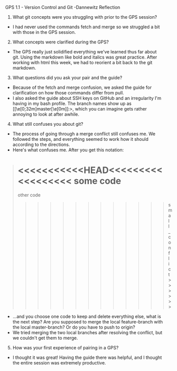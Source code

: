 GPS 1.1 - Version Control and Git
-Dannewitz Reflection

1. What git concepts were you struggling with prior to the GPS session?
  * I had never used the commands fetch and merge so we struggled a bit with those in the GPS session.

2. What concepts were clarified during the GPS?
  * The GPS really just solidified everything we've learned thus far about git. Using the markdown like bold and italics was great practice. After working with html this week, we had to reorient a bit back to the git markdown.

3. What questions did you ask your pair and the guide?
  * Because of the fetch and merge confusion, we asked the guide for clarification on how those commands differ from pull.
  * I also asked the guide about SSH keys on GitHub and an irregularity I'm having in my bash profile. The branch names show up as [\[\e[0;32m\]master\[\e[0m\]]:>, which you can imagine gets rather annoying to look at after awhile.

4. What still confuses you about git?
  * The process of going through a merge conflict still confuses me. We followed the steps, and everything seemed to work how it should according to the directions.
  * Here's what confuses me. After you get this notation:
  > <<<<<<<<<<<HEAD<<<<<<<<<<<<<<<<<<
  > some code
  > ==================================
  > other code
  > >>>>>>>>>>>>small_conflict>>>>>>

  * ...and you choose one code to keep and delete everything else, what is the next step? Are you supposed to merge the local feature-branch with the local master-branch? Or do you have to push to origin?
  * We tried merging the two local branches after resolving the conflict, but we couldn't get them to merge.

5. How was your first experience of pairing in a GPS?
  * I thought it was great! Having the guide there was helpful, and I thought the entire session was extremely productive.